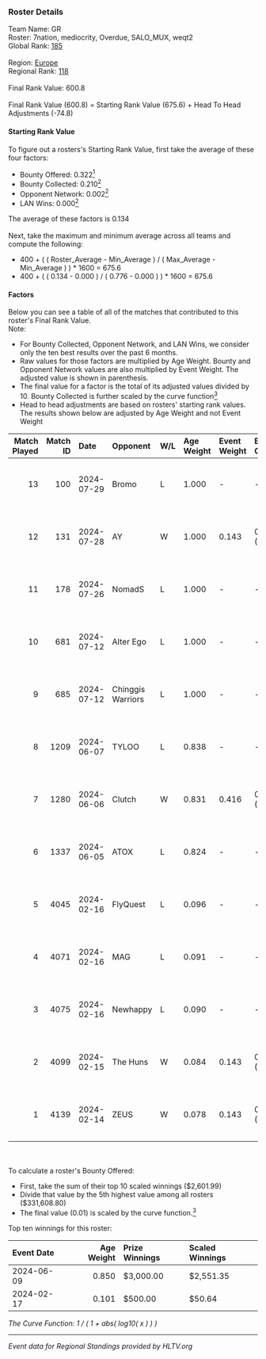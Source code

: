 ### Roster Details<br />
Team Name: GR<br />
Roster: 7nation, mediocrity, Overdue, SALO_MUX, weqt2<br />
Global Rank: [185](../standings_global.md)<br />
<br />
Region: [Europe]( ../standings_europe.md)<br />
Regional Rank: [118]( ../standings_europe.md)<br />
<br />
Final Rank Value:  600.8<br />
<br />
Final Rank Value (600.8) = Starting Rank Value (675.6) + Head To Head Adjustments (-74.8)<br />

#### Starting Rank Value<br />
To figure out a rosters's Starting Rank Value, first take the average of these four factors:<br />
- Bounty Offered: 0.322[<sup>1</sup>](#table2)
- Bounty Collected: 0.210[<sup>2</sup>](#table1)
- Opponent Network: 0.002[<sup>2</sup>](#table1)
- LAN Wins: 0.000[<sup>2</sup>](#table1)

The average of these factors is 0.134<br />
<br />
Next, take the maximum and minimum average across all teams and compute the following:<br />
- 400 + ( ( Roster_Average - Min_Average ) / ( Max_Average - Min_Average ) ) * 1600 = 675.6
- 400 + ( ( 0.134 - 0.000 ) / ( 0.776 - 0.000 ) ) * 1600 = 675.6


#### Factors<br />
Below you can see a table of all of the matches that contributed to this roster's Final Rank Value.<br />
Note:<br />

- For Bounty Collected, Opponent Network, and LAN Wins, we consider only the ten best results over the past 6 months.
- Raw values for those factors are multiplied by Age Weight. Bounty and Opponent Network values are also multiplied by Event Weight. The adjusted value is shown in parenthesis.
- The final value for a factor is the total of its adjusted values divided by 10. Bounty Collected is further scaled by the curve function[<sup>3</sup>](#curveFunction)
- Head to head adjustments are based on rosters' starting rank values. The results shown below are adjusted by Age Weight and not Event Weight
<span id="table1"></span><br />


| Match Played | Match ID | Date       | Opponent          | W/L | Age Weight | Event Weight | Bounty Collected | Opponent Network | LAN Wins  | H2H Adj. | Roster                                        |
| -: | -: | :- | :- | :- | :- | :- | :- | :- | :- | -: | :- |
|           13 |      100 | 2024-07-29 | Bromo             | L   | 1.000      | -            | -                | -                | -         |   -19.62 | 7nation, mediocrity, Overdue, SALO_MUX, weqt2 |
|           12 |      131 | 2024-07-28 | AY                | W   | 1.000      | 0.143        | 0.000 (0.000)    | 0.000 (0.000)    | 0 (0.000) |     7.10 | 7nation, mediocrity, Overdue, SALO_MUX, weqt2 |
|           11 |      178 | 2024-07-26 | NomadS            | L   | 1.000      | -            | -                | -                | -         |   -20.38 | 7nation, mediocrity, Overdue, SALO_MUX, weqt2 |
|           10 |      681 | 2024-07-12 | Alter Ego         | L   | 1.000      | -            | -                | -                | -         |   -21.45 | 7nation, mediocrity, Runnin, SALO_MUX, weqt2  |
|            9 |      685 | 2024-07-12 | Chinggis Warriors | L   | 1.000      | -            | -                | -                | -         |   -13.43 | 7nation, mediocrity, Runnin, SALO_MUX, weqt2  |
|            8 |     1209 | 2024-06-07 | TYLOO             | L   | 0.838      | -            | -                | -                | -         |   -11.15 | mediocrity, qqGOD, SALO_MUX, uwrr, weqt2      |
|            7 |     1280 | 2024-06-06 | Clutch            | W   | 0.831      | 0.416        | 0.005 (0.002)    | 0.063 (0.022)    | 0 (0.000) |    13.47 | mediocrity, qqGOD, SALO_MUX, uwrr, weqt2      |
|            6 |     1337 | 2024-06-05 | ATOX              | L   | 0.824      | -            | -                | -                | -         |    -5.88 | mediocrity, qqGOD, Runnin, SALO_MUX, weqt2    |
|            5 |     4045 | 2024-02-16 | FlyQuest          | L   | 0.096      | -            | -                | -                | -         |    -0.17 | mediocrity, qqGOD, Reminder, SALO_MUX, weqt2  |
|            4 |     4071 | 2024-02-16 | MAG               | L   | 0.091      | -            | -                | -                | -         |    -2.12 | mediocrity, qqGOD, Reminder, SALO_MUX, weqt2  |
|            3 |     4075 | 2024-02-16 | Newhappy          | L   | 0.090      | -            | -                | -                | -         |    -2.05 | mediocrity, qqGOD, Reminder, SALO_MUX, weqt2  |
|            2 |     4099 | 2024-02-15 | The Huns          | W   | 0.084      | 0.143        | 0.000 (0.000)    | 0.003 (0.000)    | 0 (0.000) |     0.47 | mediocrity, qqGOD, Reminder, SALO_MUX, weqt2  |
|            1 |     4139 | 2024-02-14 | ZEUS              | W   | 0.078      | 0.143        | 0.000 (0.000)    | 0.000 (0.000)    | 0 (0.000) |     0.43 | mediocrity, qqGOD, Reminder, SALO_MUX, weqt2  |

<br />
<span id="table2"></span><br />
To calculate a roster's Bounty Offered:<br />

- First, take the sum of their top 10 scaled winnings ($2,601.99)
- Divide that value by the 5th highest value among all rosters ($331,608.80)
- The final value (0.01) is scaled by the curve function.[<sup>3</sup>](#curveFunction)

Top ten winnings for this roster:<br />

| Event Date | Age Weight | Prize Winnings | Scaled Winnings |
| :- | -: | :- | :- |
| 2024-06-09 |      0.850 | $3,000.00      | $2,551.35       |
| 2024-02-17 |      0.101 | $500.00        | $50.64          |


<span id="curveFunction"></span>_The Curve Function: 1 / ( 1 + abs( log10( x ) ) )_<br />

---
_Event data for Regional Standings provided by HLTV.org_<br />
